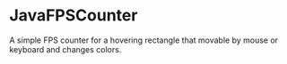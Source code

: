 # JavaFPSCounter
A simple FPS counter for a hovering rectangle that movable by mouse or keyboard and changes colors.
